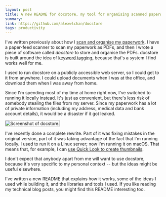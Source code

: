```yaml
---
layout: post
title: A new README for docstore, my tool for organising scanned paperwork
summary:
link: https://github.com/alexwlchan/docstore
tags: productivity
---
```


I've written previously about how I [scan and organise my paperwork](/2019/11/my-scanning-setup/).
I have a paper-feed scanner to scan my paperwork as PDFs, and then I wrote a piece of software called *docstore* to store and organise the PDFs.
docstore is built around the idea of [keyword tagging](https://en.wikipedia.org/wiki/Tag_(metadata)), because that's a system I find works well for me.

I used to run docstore on a publicly accessible web server, so I could get to it from anywhere.
I could upload documents when I was at the office, and download them when I was away from home.

Since I'm spending most of my time at home right now, I've switched to running it locally instead.
It's just as convenient, but there's less risk of somebody stealing the files from my server.
Since my paperwork has a lot of private information (including my address, medical data and bank account details), it would be a disaster if it got leaked.

<img src="/images/2020/docstore_v2_1x.png" srcset="/images/2020/docstore_v2_1x.png 1x, /images/2020/docstore_v2_2x.png 2x, /images/2020/docstore_v2_3x.png 3x" alt="Screenshot of docstore." style="max-width: 500px; border: 1px solid #A6A6A6">

I've recently done a complete rewrite.
Part of it was fixing mistakes in the original version, part of it was taking advantage of the fact that I'm running locally.
I used to run it on a Linux server; now I'm running it on macOS.
That means that, for example, I can [use Quick Look to create thumbnails](/2020/09/using-qlmanage-to-create-thumbnails-on-macos/).

I don't expect that anybody apart from me will want to use docstore, because it's very specific to my personal context -- but the ideas might be useful elsewhere.

I've written a new README that explains how it works, some of the ideas I used while building it, and the libraries and tools I used.
If you like reading my technical blog posts, you might find this README interesting too.
